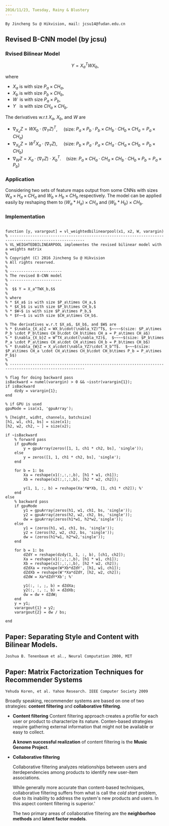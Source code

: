 ```yaml
---
2016/11/23, Tuesday, Rainy & Blustery
---
```


    By Jincheng Su @ Hikvision, mail: jcsu14@fudan.edu.cn


Revised B-CNN model (by jcsu)
---

### Rvised Bilinear Model

  $$ Y = X_a^TWX_b,$$

where
* $X_a$ is with size $P_a\times CH_a,$
* $X_b$ is with size $P_b\times CH_b,$
* $W~$ is with size $P_a\times P_b,$
* $Y~~$ is with size $CH_a\times CH_b$.

The derivatives w.r.t $X_a$, $X_b$, and $W$ are
* $\nabla_{X_a}Z = WX_b\cdot(\nabla_YZ)^T$, $~~~~$(size: $P_a\times P_b \cdot P_b\times CH_b\cdot CH_b\times CH_a = P_a\times CH_a$)
* $\nabla_{X_b}Z = W^TX_a\cdot(\nabla_YZ)$,  $~~~~$(size: $P_b\times P_a \cdot P_a\times CH_a\cdot CH_a\times CH_b = P_b\times CH_b$)
* $\nabla_{W}Z = X_a\cdot(\nabla_YZ)\cdot X_b^T$.  $~~~$(size: $P_a\times CH_a \cdot CH_a\times CH_b\cdot CH_b\times P_b = P_a\times P_b$)

### Application

Considering two sets of feature maps output from some CNNs with sizes $W_a\times H_a\times CH_a$ and $W_b \times H_b\times CH_b$ respectively. The model can be applied easily by reshaping them to $(W_a*H_a)\times CH_a$ and $(W_b*H_b)\times CH_b$.

### Implementation
```[matlab]

function [y, varargout] = vl_weightedbilinearpool(x1, x2, W, varargin)
% -------------------------------------------------------------------------------------------------------
% VL_WEIGHTEDBILINEARPOOL implementes the revised bilinear model with a weights matrix
%
% Copyright (C) 2016 Jincheng Su @ Hikvision
% All rights reserved.
%
% -----------------------
% The revised B-CNN model
% -----------------------
%
%  $$ Y = X_a^TWX_b,$$
%
% where
% * $X_a$ is with size $P_a\times CH_a,$
% * $X_b$ is with size $P_b\times CH_b,$
% * $W~$ is with size $P_a\times P_b,$
% * $Y~~$ is with size $CH_a\times CH_b$.

% The derivatives w.r.t $X_a$, $X_b$, and $W$ are
% * $\nabla_{X_a}Z = WX_b\cdot(\nabla_YZ)^T$, $~~~~$(size: $P_a\times P_b \cdot P_b\times CH_b\cdot CH_b\times CH_a = P_a\times CH_a$)
% * $\nabla_{X_b}Z = W^TX_a\cdot(\nabla_YZ)$,  $~~~~$(size: $P_b\times P_a \cdot P_a\times CH_a\cdot CH_a\times CH_b = P_b\times CH_b$)
% * $\nabla_{W}Z = X_a\cdot(\nabla_YZ)\cdot X_b^T$.  $~~~$(size: $P_a\times CH_a \cdot CH_a\times CH_b\cdot CH_b\times P_b = P_a\times P_b$)
%
% -------------------------------------------------------------------------------------------------------

% flag for doing backward pass
isBackward = numel(varargin) > 0 && ~isstr(varargin{1});
if isBackward
    dzdy = varargin{1};
end

% if GPU is used
gpuMode = isa(x1, 'gpuArray');

% [height, widht, channels, batchsize]
[h1, w1, ch1, bs] = size(x1);
[h2, w2, ch2, ~ ] = size(x2);

if ~isBackward
    % forward pass
    if gpuMode
        y = gpuArray(zeros([1, 1, ch1 * ch2, bs], 'single'));
    else
        y = zeros([1, 1, ch1 * ch2, bs], 'single');
    end

    for b = 1: bs
        Xa = reshape(x1(:,:,:,b), [h1 * w1, ch1]);
        Xb = reshape(x2(:,:,:,b), [h2 * w2, ch2]);
        
        y(1, 1, :, b) = reshape(Xa'*W*Xb, [1, ch1 * ch2]); %'
    end
else
    % backward pass
    if gpuMode
        y1 = gpuArray(zeros(h1, w1, ch1, bs, 'single')); 
        y2 = gpuArray(zeros(h2, w2, ch2, bs, 'single')); 
        dw = gpuArray(zeros(h1*w1, h2*w2,'single')); 
    else
        y1 = (zeros(h1, w1, ch1, bs, 'single')); 
        y2 = (zeros(h2, w2, ch2, bs, 'single')); 
        dw = (zeros(h1*w1, h2*w2,'single')); 
    end

    for b = 1: bs
        dZdY = reshape(dzdy(1, 1, :, b), [ch1, ch2]);
        Xa = reshape(x1(:,:,:,b), [h1 * w1, ch1]);
        Xb = reshape(x2(:,:,:,b), [h2 * w2, ch2]);
        dZdXa = reshape(W*Xb*dZdY', [h1, w1, ch1]);
        dZdXb = reshape(W'*Xa*dZdY, [h2, w2, ch2]);
        dZdW = Xa*dZdY*Xb'; %'
    
        y1(:, :, ;, b) = dZdXa;
        y2(:, :, :, b) = dZdXb;
        dw = dw + dZdW;
    end
    y = y1;
    varargout{1} = y2;
    varargout{2} = dw / bs;

end

```
Paper: Separating Style and Content with Bilinear Models.
---
    Joshua B. Tenenbaum et al., Neural Computation 2000, MIT

Paper: Matrix Factorization Techniques for Recommender Systems
---
    Yehuda Koren, et al. Yahoo Research. IEEE Computer Society 2009

Broadly speaking, recommender systems are based on one of two strategies: **content filtering** and **collaborative filtering**. 

* **Content filtering**
    Content filtering approach creates a profile for each user or product to characterize its nature. Conten-based strategies require gathering external information that might not be available or easy to collect. 

    **A known successful realization** of content filtering is the **Music Genome Project**.

* **Collaborative filtering**

    Collaborative filtering analyzes relationships between users and iterdependencies among products to identify new user-item associations.
    
    While generally more accurate than content-based techniques, collaborative filtering suffers from what is call the *cold start* problem, due to its inability to address the system's new products and users. In this aspect content filtering is superior.'

    The two primary areas of collaborative filtering are the **neighborhoo methods** and **latent factor models**.
